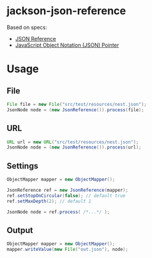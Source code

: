 jackson-json-reference
==============

Based on specs:
 * [JSON Reference](http://tools.ietf.org/html/draft-pbryan-zyp-json-ref-03)
 * [JavaScript Object Notation (JSON) Pointer](http://tools.ietf.org/html/rfc6901)


# Usage

## File
```java
File file = new File("src/test/resources/nest.json");
JsonNode node = (new JsonReference()).process(file);
```

## URL
```java
URL url = new URL("src/test/resources/nest.json");
JsonNode node = (new JsonReference()).process(url);
```

## Settings
```java
ObjectMapper mapper = new ObjectMapper();

JsonReference ref = new JsonReference(mapper);
ref.setStopOnCircular(false); // default true
ref.setMaxDepth(2); // default 1

JsonNode node = ref.process( /*...*/ );
```

## Output
```java
ObjectMapper mapper = new ObjectMapper();
mapper.writeValue(new File("out.json"), node);
```
